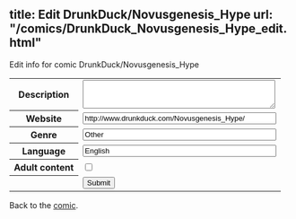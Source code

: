 title: Edit DrunkDuck/Novusgenesis_Hype
url: "/comics/DrunkDuck_Novusgenesis_Hype_edit.html"
---
Edit info for comic DrunkDuck/Novusgenesis_Hype

<form name="comic" action="http://gaepostmail.appspot.com/comic/" method="post">
<table class="comicinfo">
<tr>
<th>Description</th><td><textarea name="description" cols="40" rows="3"></textarea></td>
</tr>
<tr>
<th>Website</th><td><input type="text" name="url" value="http://www.drunkduck.com/Novusgenesis_Hype/" size="40"/></td>
</tr>
<tr>
<th>Genre</th><td><input type="text" name="genre" value="Other" size="40"/></td>
</tr>
<tr>
<th>Language</th><td><input type="text" name="language" value="English" size="40"/></td>
</tr>
<tr>
<th>Adult content</th><td><input type="checkbox" name="adult" value="adult" /></td>
</tr>
<tr>
<th></th><td>
<input type="hidden" name="comic" value="DrunkDuck_Novusgenesis_Hype" />
<input type="submit" name="submit" value="Submit" />
</td>
</tr>
</table>
</form>

Back to the [comic](DrunkDuck_Novusgenesis_Hype.html).
